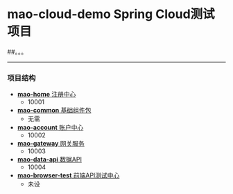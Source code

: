 # mao-cloud-demo Spring Cloud测试项目
##。。。

---

### 项目结构

- [**mao-home**             注册中心](mao-home/README.md)
    - 10001
- [**mao-common**           基础组件包](mao-common)
    - 无需
- [**mao-account**          账户中心](mao-account/README.md)
    - 10002
- [**mao-gateway**          网关服务](mao-gateway/README.md)
    - 10003
- [**mao-data-api**         数据API](mao-data-api/README.md)
    - 10004
- [**mao-browser-test**     前端API测试中心](mao-browser-test/README.md)
    - 未设
